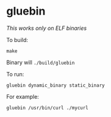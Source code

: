 # gluebin

_*This works only on ELF binaries*_

To build:

```
make
```

Binary will `./build/gluebin`


To run:

```
gluebin dynamic_binary static_binary
```

For example:
```
gluebin /usr/bin/curl ./mycurl
```

